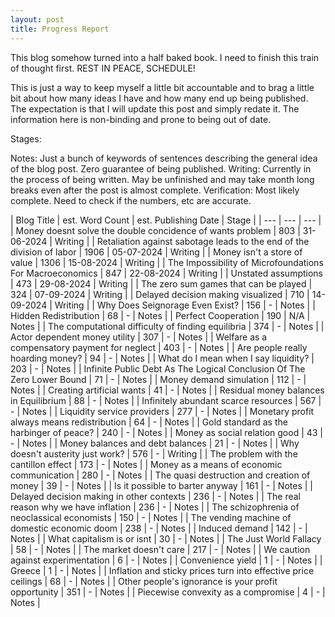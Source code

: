 ```yaml
---
layout: post
title: Progress Report
---
```


This blog somehow turned into a half baked book. I need to finish this train of thought first. REST IN PEACE, SCHEDULE!

This is just a way to keep myself a little bit accountable and to brag a little bit about how many ideas I have and how many end up being published. The expectation is that I will update this post and simply redate it. The information here is non-binding and prone to being out of date.

Stages:

Notes: Just a bunch of keywords of sentences describing the general idea of the blog post. Zero guarantee of being published.
Writing: Currently in the process of being written. May be unfinished and may take month long breaks even after the post is almost complete.
Verification: Most likely complete. Need to check if the numbers, etc are accurate.


| Blog Title | est. Word Count | est. Publishing Date | Stage |
| --- | --- | --- |
| Money doesnt solve the double concidence of wants problem | 803 | 31-06-2024 | Writing |
| Retaliation against sabotage leads to the end of the division of labor | 1906 | 05-07-2024 | Writing |
| Money isn't a store of value | 1306 | 15-08-2024 | Writing |
| The Impossibility of Microfoundations For Macroeconomics | 847 | 22-08-2024 | Writing |
| Unstated assumptions | 473 | 29-08-2024 | Writing |
| The zero sum games that can be played | 324 | 07-09-2024 | Writing |
| Delayed decision making visualized | 710 | 14-09-2024 | Writing |
| Why Does Seignorage Even Exist? | 156 | - | Notes |
| Hidden Redistribution | 68 | - | Notes |
| Perfect Cooperation | 190 |  N/A | Notes |
| The computational difficulty of finding equilibria | 374 | - | Notes |
| Actor dependent money utility | 307 | - | Notes |
| Welfare as a compensatory payment for neglect | 403 | - | Notes |
| Are people really hoarding money? | 94 | - | Notes |
| What do I mean when I say liquidity? | 203 | - | Notes |
| Infinite Public Debt As The Logical Conclusion Of The Zero Lower Bound | 71 | - | Notes |
| Money demand simulation | 112 | - | Notes |
| Creating artificial wants | 41 | - | Notes |
| Residual money balances in Equilibrium | 88 | - | Notes |
| Infinitely abundant scarce resources | 567 | - | Notes |
| Liquidity service providers | 277 | - | Notes |
| Monetary profit always means redistribution | 64 | - | Notes |
| Gold standard as the harbinger of peace? | 240 | - | Notes |
| Money as social relation good | 43 | - | Notes |
| Money balances and debt balances | 21 | - | Notes |
| Why doesn't austerity just work? | 576 | - | Writing |
| The problem with the cantillon effect | 173 | - | Notes |
| Money as a means of economic communication | 280 | - | Notes |
| The quasi destruction and creation of money | 39 | - | Notes |
| Is it possible to barter anyway | 161 | - | Notes |
| Delayed decision making in other contexts | 236 | - | Notes |
| The real reason why we have inflation | 236 | - | Notes |
| The schizophrenia of neoclassical economists | 150 | - | Notes |
| The vending machine of domestic economic doom | 238 | - | Notes |
| Induced demand | 142 | - | Notes |
| What capitalism is or isnt | 30 | - | Notes |
| The Just World Fallacy | 58 | - | Notes |
| The market doesn't care | 217 | - | Notes |
| We caution against experimentation | 6 | - | Notes |
| Convenience yield | 1 | - | Notes |
| Greece | 1 | - | Notes |
| Inflation and sticky prices turn into effective price ceilings | 68 | - | Notes |
| Other people's ignorance is your profit opportunity | 351 | - | Notes |
| Piecewise convexity as a compromise | 4 | - | Notes |